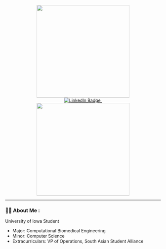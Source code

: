 <div id="header" align="center">
  <img src="https://media.giphy.com/media/3o7TKz2eMXx7dn95FS/giphy.gif" width="300"/>
</div>

<div id="badges" align="center">
  <a href="https://www.linkedin.com/in/nirvik-mitra-6974531a1/">
    <img src="https://img.shields.io/badge/LinkedIn-blue?style=for-the-badge&logo=linkedin&logocolor=white" alt="LinkedIn Badge" />
  </a>
  
  <img src="https://komarev.com/ghpvc/?username=nmitra01&style=flat-square&color=blue" alt="" />
</div>

<div align="center">
  <img src="https://media.giphy.com/media/QRHTTZsegkx1GDqZV1/giphy.gif" width="300" heigh="150" />
</div>

---

### :man_technologist: About Me :
University of Iowa Student
- Major: Computational Biomedical Engineering
- Minor: Computer Science
- Extracurriculars: VP of Operations, South Asian Student Alliance
